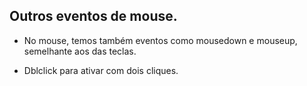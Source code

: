 ## Outros eventos de mouse.

- No mouse, temos também eventos como mousedown e mouseup, semelhante aos das teclas.

- Dblclick para ativar com dois cliques.
